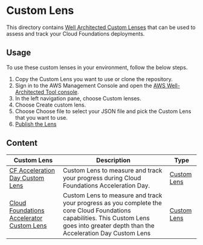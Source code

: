 # Custom Lens

This directory contains [Well Architected Custom Lenses](https://docs.aws.amazon.com/wellarchitected/latest/userguide/lenses-custom.html) that can be used to assess and track your Cloud Foundations deployments.

## Usage

To use these custom lenses in your environment, follow the below steps.

1. Copy the Custom Lens you want to use or clone the repository.
2. Sign in to the AWS Management Console and open the [AWS Well-Architected Tool console](https://console.aws.amazon.com/wellarchitected/).
3. In the left navigation pane, choose Custom lenses.
4. Choose Create custom lens.
5. Choose Choose file to select your JSON file and pick the Custom Lens that you want to use.
6. [Publish the Lens](https://docs.aws.amazon.com/wellarchitected/latest/userguide/lenses-publish.html)

## Content

| Custom Lens | Description | Type |
| --------------- | ----------- | ---- |
| [CF Acceleration Day Custom Lens](./cf-acceleration-day-custom-lens.json) |  Custom Lens to measure and track your progress during Cloud Foundations Acceleration Day. | [Custom Lens](https://docs.aws.amazon.com/wellarchitected/latest/userguide/lenses-custom.html) |
| [Cloud Foundations Accelerator Custom Lens](./cloud-foundations-accelerator-custom-lens.json) |  Custom Lens to measure and track your progress as you complete the core Cloud Foundations capabilities. This Custom Lens goes into greater depth than the Acceleration Day Custom Lens | [Custom Lens](https://docs.aws.amazon.com/wellarchitected/latest/userguide/lenses-custom.html) |
